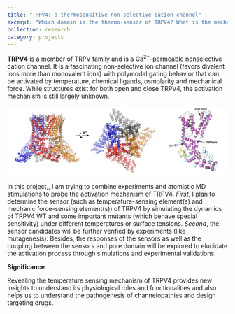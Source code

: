```yaml
---
title: "TRPV4: a thermosensitive non-selective cation channel"
excerpt: "Which domain is the thermo-sensor of TRPV4? What is the mechanism behind the thermo-sensitivity of TRPV4? <br/><img src='/images/TRPV4-2.png'  width=700><br/>"
collection: research
category: projects
---
```


**TRPV4** is a member of TRPV family and is a Ca<sup>2+</sup>-permeable nonselective cation channel. It is a fascinating non-selective ion channel (favors divalent ions more than monovalent ions) with polymodal gating behavior that can be activated by temperature, chemical ligands, osmolarity and mechanical force. While structures exist for both open and close TRPV4, the activation mechanism is still largely unknown.

<img src='/images/TRPV4-2.png' width=800>

In this project,, I am trying to combine experiments and atomistic MD stimulations to probe the activation mechanism of TRPV4. *First*, I plan to determine the sensor (such as temperature-sensing element(s) and mechanic force-sensing element(s)) of TRPV4 by simulating the dynamics of TRPV4 WT and some important mutants (which behave special sensitivity) under different temperatures or surface tensions. *Second*, the sensor candidates will be further verified by experiments (like mutagenesis). Besides, the responses of the sensors as well as the coupling between the sensors and pore domain will be explored to elucidate the activation process through simulations and experimental validations. <br>

**Significance**

Revealing the temperature sensing mechanism of TRPV4 provides new insights to understand its physiological roles and functionalities and also helps us to understand the pathogenesis of channelopathies and design targeting drugs.



